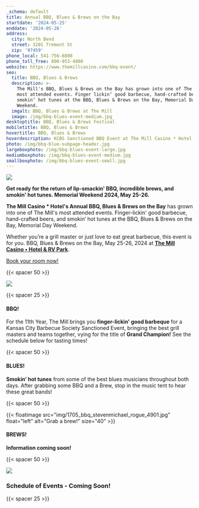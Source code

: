 ```yaml
---
_schema: default
title: Annual BBQ, Blues & Brews on the Bay
startdate: '2024-05-25'
enddate: '2024-05-26'
address:
  city: North Bend
  street: 3201 Tremont St
  zip: '97459'
phone_local: 541-756-8800
phone_toll_free: 800-953-4800
website: https://www.themillcasino.com/bbq-event/
seo:
  title: BBQ, Blues & Brews
  description: >-
    The Mill's BBQ, Blues & Brews on the Bay has grown into one of The Mill's
    most attended events. Finger lickin’ good barbecue, hand-crafted beers and
    smokin’ hot tunes at the BBQ, Blues & Brews on the Bay, Memorial Day
    Weekend.
  imgalt: BBQ, Blues & Brews at The Mill
  image: /img/bbq-blues-event-medium.jpg
desktoptitle: BBQ, Blues & Brews Festival
mobiletitle: BBQ, Blues & Brews
hovertitle: BBQ, Blues & Brews
hoverdescription: KCBS Sanctioned BBQ Event at The Mill Casino * Hotel!
photo: /img/bbq-blue-subpage-header.jpg
largeboxphoto: /img/bbq-blues-event-large.jpg
mediumboxphoto: /img/bbq-blues-event-medium.jpg
smallboxphoto: /img/bbq-blues-event-small.jpg
---
```

![](/img/bbq-blues-brews-logo-695px.jpg)

**Get ready for the return of lip-smackin' BBQ, incredible brews, and smokin' hot tunes. Memorial Weekend 2024, May 25-26.**

**The Mill Casino \* Hotel's Annual BBQ, Blues & Brews on the Bay** has grown into one of The Mill's most attended events. Finger-lickin' good barbecue, hand-crafted beers, and smokin’ hot tunes at the BBQ, Blues & Brews on the Bay, Memorial Day Weekend.

Whether you’re a grill master or just love to eat great barbecue, this event is for you. BBQ, Blues & Brews on the Bay, May 25-26, 2024 at [**The Mill Casino • Hotel & RV Park**](https://www.themillcasino.com/).

[Book your room now!](https://oregonsadventurecoast.com/lodging/ "Lodging on Oregon's Adventure Coast!")

{{< spacer 50 >}}

![](/img/bbq-blue-subpage-header.jpg)

{{< spacer 25 >}}

#### BBQ!

For the 11th Year, The Mill brings you **finger-lickin' good barbeque** for a Kansas City Barbecue Society Sanctioned Event, bringing the best grill masters and teams together, vying for the title of **Grand Champion!** See the schedule below for tasting times!

{{< spacer 50 >}}

#### BLUES!

**Smokin’ hot tunes** from some of the best blues musicians throughout both days. After grabbing some BBQ and a Brew, stop in the music tent to hear these great bands!

{{< spacer 50 >}}

{{< floatimage src="img/1705_bbq_stevenmichael_rogue_4901.jpg" float="left" alt="Grab a brew!" size="40" >}}

#### BREWS!

**Information coming soon!**

{{< spacer 50 >}}

![](/img/bbq-blues-brews-competition-vendor.jpg)

### Schedule of Events - Coming Soon!

{{< spacer 25 >}}

####